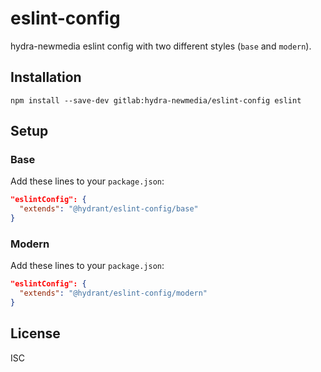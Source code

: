 # eslint-config
hydra-newmedia eslint config with two different styles (`base` and `modern`).

## Installation
`npm install --save-dev gitlab:hydra-newmedia/eslint-config eslint`

## Setup
### Base
Add these lines to your `package.json`:
```json
"eslintConfig": {
  "extends": "@hydrant/eslint-config/base"
}
```

### Modern
Add these lines to your `package.json`:
```json
"eslintConfig": {
  "extends": "@hydrant/eslint-config/modern"
}
```

## License
ISC
